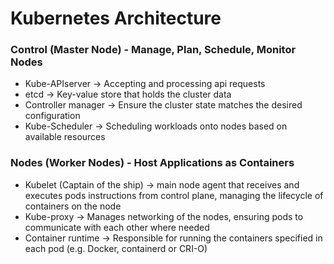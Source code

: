 # Kubernetes Architecture

### Control (Master Node) - Manage, Plan, Schedule, Monitor Nodes

- Kube-APIserver -> Accepting and processing api requests
- etcd -> Key-value store that holds the cluster data
- Controller manager -> Ensure the cluster state matches the desired configuration
- Kube-Scheduler -> Scheduling workloads onto nodes based on available resources

### Nodes (Worker Nodes) - Host Applications as Containers

- Kubelet (Captain of the ship) -> main node agent that receives and executes pods instructions from control plane, managing the lifecycle of containers on the node
- Kube-proxy -> Manages networking of the nodes, ensuring pods to communicate with each other where needed
- Container runtime -> Responsible for running the containers specified in each pod (e.g. Docker, containerd or CRI-O)
